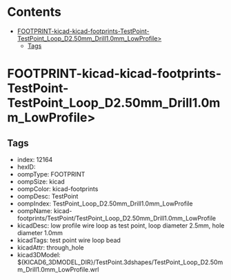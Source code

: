 



Contents
========

* [FOOTPRINT-kicad-kicad-footprints-TestPoint-TestPoint_Loop_D2.50mm_Drill1.0mm_LowProfile>](#footprint-kicad-kicad-footprints-testpoint-testpoint_loop_d250mm_drill10mm_lowprofile)
	* [Tags](#tags)

# FOOTPRINT-kicad-kicad-footprints-TestPoint-TestPoint_Loop_D2.50mm_Drill1.0mm_LowProfile>

## Tags

- index: 12164
- hexID: 
- oompType: FOOTPRINT
- oompSize: kicad
- oompColor: kicad-footprints
- oompDesc: TestPoint
- oompIndex: TestPoint_Loop_D2.50mm_Drill1.0mm_LowProfile
- oompName: kicad-footprints/TestPoint/TestPoint_Loop_D2.50mm_Drill1.0mm_LowProfile
- kicadDesc: low profile wire loop as test point, loop diameter 2.5mm, hole diameter 1.0mm
- kicadTags: test point wire loop bead
- kicadAttr: through_hole
- kicad3DModel: ${KICAD6_3DMODEL_DIR}/TestPoint.3dshapes/TestPoint_Loop_D2.50mm_Drill1.0mm_LowProfile.wrl
